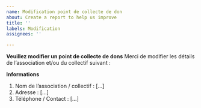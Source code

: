 ```yaml
---
name: Modification point de collecte de don
about: Create a report to help us improve
title: ''
labels: Modification
assignees: ''

---
```


**Veuillez modifier un point de collecte de dons**
Merci de modifier les détails de l’association et/ou du collectif suivant :

**Informations**

1. Nom de l’association / collectif : […]
2. Adresse : […]
3. Téléphone / Contact : […]
